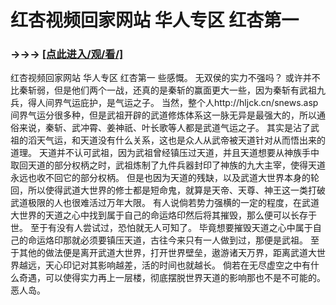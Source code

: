 # 红杏视频回家网站 华人专区 红杏第一

### →→→ <a href="http://3t3e.com/index.html">[点此进入/观/看/]</a>

红杏视频回家网站 华人专区 红杏第一
些感慨。
    无双侯的实力不强吗？
    或许并不比秦斩弱，但是他们两个一战，还真的是秦斩的赢面更大一些，因为秦斩有武祖九兵，得人间界气运庇护，是气运之子。
    当然，整个人http://hljck.cn/snews.asp间界气运分很多种，但是武祖开辟的武道修炼体系这一脉无异是最强大的，所以通俗来说，秦斩、武冲霄、姜神祇、叶长歌等人都是武道气运之子。
    其实是沾了武祖的滔天气运，和天道没有什么关系，这也是众人从武帝被天道针对从而悟出来的道理。
    天道并不认可武祖，因为武祖曾经镇压过天道，并且天道想要从神族手中取回天道的部分权柄之时，武祖炼制了九件兵器封印了神族的九大主宰，使得天道永远也收不回它的部分权柄。
    但是也因为天道的残缺，以及武道大世界本身的轮回，所以使得武道大世界的修士都是短命鬼，就算是天帝、天尊、神王这一类打破武道极限的人也很难活过万年大限。
    有人说倘若势力强横的一定的程度，在武道大世界的天道之心中找到属于自己的命运烙印然后将其摧毁，那么便可以长存于世。
    至于有没有人尝试过，恐怕就无人可知了。
    毕竟想要摧毁天道之心中属于自己的命运烙印那就必须要镇压天道，古往今来只有一人做到过，那便是武祖。
    至于其他的做法便是离开武道大世界，打开世界壁垒，遨游诸天万界，距离武道大世界越远，天心印记对其影响越差，活的时间也就越长。
    倘若在无尽虚空之中有什么奇遇，可以使得实力再上一层楼，彻底摆脱世界天道的影响那也不是不可能的。
    恶人岛。

